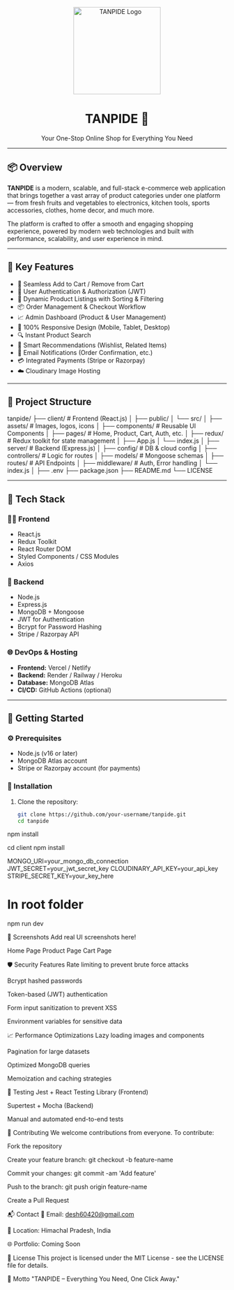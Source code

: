<p align="center">
  <img src="https://sdmntprwestus.oaiusercontent.com/files/00000000-662c-6230-b990-2880f48fa9a1/raw?se=2025-06-09T09%3A38%3A09Z&sp=r&sv=2024-08-04&sr=b&scid=acd2eb29-f142-5a19-84e1-85b4d76724c5&skoid=ea1de0bc-0467-43d6-873a-9a5cf0a9f835&sktid=a48cca56-e6da-484e-a814-9c849652bcb3&skt=2025-06-09T07%3A17%3A26Z&ske=2025-06-10T07%3A17%3A26Z&sks=b&skv=2024-08-04&sig=1dRlhTcqg9gWHPCnDh29J6QGinSZ9HZKeZqZFI49T2k%3D" alt="TANPIDE Logo" width="200"/>
</p>

<h1 align="center">TANPIDE 🛒</h1>
<p align="center">Your One-Stop Online Shop for Everything You Need</p>

---

## 📦 Overview

**TANPIDE** is a modern, scalable, and full-stack e-commerce web application that brings together a vast array of product categories under one platform — from fresh fruits and vegetables to electronics, kitchen tools, sports accessories, clothes, home decor, and much more.

The platform is crafted to offer a smooth and engaging shopping experience, powered by modern web technologies and built with performance, scalability, and user experience in mind.

---

## 🌟 Key Features

- 🛒 Seamless Add to Cart / Remove from Cart
- 🔐 User Authentication & Authorization (JWT)
- 🧾 Dynamic Product Listings with Sorting & Filtering
- 📦 Order Management & Checkout Workflow
- 📈 Admin Dashboard (Product & User Management)
- 📱 100% Responsive Design (Mobile, Tablet, Desktop)
- 🔍 Instant Product Search
- 🧠 Smart Recommendations (Wishlist, Related Items)
- 📧 Email Notifications (Order Confirmation, etc.)
- 💳 Integrated Payments (Stripe or Razorpay)
- ☁️ Cloudinary Image Hosting

---

## 📁 Project Structure
tanpide/
├── client/ # Frontend (React.js)
│ ├── public/
│ └── src/
│ ├── assets/ # Images, logos, icons
│ ├── components/ # Reusable UI Components
│ ├── pages/ # Home, Product, Cart, Auth, etc.
│ ├── redux/ # Redux toolkit for state management
│ ├── App.js
│ └── index.js
│
├── server/ # Backend (Express.js)
│ ├── config/ # DB & cloud config
│ ├── controllers/ # Logic for routes
│ ├── models/ # Mongoose schemas
│ ├── routes/ # API Endpoints
│ ├── middleware/ # Auth, Error handling
│ └── index.js
│
├── .env
├── package.json
├── README.md
└── LICENSE


---

## 🔧 Tech Stack

### 👨‍💻 Frontend

- React.js
- Redux Toolkit
- React Router DOM
- Styled Components / CSS Modules
- Axios

### 🧠 Backend

- Node.js
- Express.js
- MongoDB + Mongoose
- JWT for Authentication
- Bcrypt for Password Hashing
- Stripe / Razorpay API

### 🌐 DevOps & Hosting

- **Frontend:** Vercel / Netlify
- **Backend:** Render / Railway / Heroku
- **Database:** MongoDB Atlas
- **CI/CD:** GitHub Actions (optional)

---

## 🚀 Getting Started

### ⚙️ Prerequisites

- Node.js (v16 or later)
- MongoDB Atlas account
- Stripe or Razorpay account (for payments)

### 🔨 Installation

1. Clone the repository:
   ```bash
   git clone https://github.com/your-username/tanpide.git
   cd tanpide
npm install

cd client
npm install

MONGO_URI=your_mongo_db_connection
JWT_SECRET=your_jwt_secret_key
CLOUDINARY_API_KEY=your_api_key
STRIPE_SECRET_KEY=your_key_here

# In root folder
npm run dev


📸 Screenshots
Add real UI screenshots here!

Home Page	Product Page	Cart Page

🛡️ Security Features
Rate limiting to prevent brute force attacks

Bcrypt hashed passwords

Token-based (JWT) authentication

Form input sanitization to prevent XSS

Environment variables for sensitive data

📈 Performance Optimizations
Lazy loading images and components

Pagination for large datasets

Optimized MongoDB queries

Memoization and caching strategies

🧪 Testing
Jest + React Testing Library (Frontend)

Supertest + Mocha (Backend)

Manual and automated end-to-end tests

🤝 Contributing
We welcome contributions from everyone. To contribute:

Fork the repository

Create your feature branch: git checkout -b feature-name

Commit your changes: git commit -am 'Add feature'

Push to the branch: git push origin feature-name

Create a Pull Request

📬 Contact
📧 Email: desh60420@gmail.com

🏡 Location: Himachal Pradesh, India

🌐 Portfolio: Coming Soon

📄 License
This project is licensed under the MIT License - see the LICENSE file for details.

🎯 Motto
"TANPIDE – Everything You Need, One Click Away."


